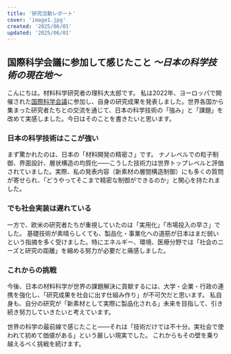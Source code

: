```yaml
---
title: '研究活動レポート'
cover: 'image1.jpg'
created: '2025/06/01'
updated: '2025/06/01'
---
```


## 国際科学会議に参加して感じたこと *〜日本の科学技術の現在地〜*
こんにちは。材料科学研究者の理科大太郎です。
私は2022年、ヨーロッパで開催された[国際科学会議](https://ja.council.science/)に参加し、自身の研究成果を発表しました。世界各国から集まった研究者たちとの交流を通じて、日本の科学技術の「強み」と「課題」を改めて実感しました。今日はそのことを書きたいと思います。

### 日本の科学技術はここが強い
まず驚かれたのは、日本の「材料開発の精密さ」です。
ナノレベルでの粒子制御、界面設計、層状構造の均質化——こうした技術力は世界トップレベルと評価されていました。実際、私の発表内容（新素材の層間構造制御）にも多くの質問が寄せられ、「どうやってそこまで精密な制御ができるのか」と関心を持たれました。

### でも社会実装は遅れている
一方で、欧米の研究者たちが重視していたのは「実用化」「市場投入の早さ」でした。
基礎技術が素晴らしくても、製品化・事業化への道筋が日本はまだ弱いという指摘を多く受けました。特にエネルギー、環境、医療分野では「社会のニーズと研究の距離」を縮める努力が必要だと痛感しました。

### これからの挑戦
今後、日本の材料科学が世界の課題解決に貢献するには、大学・企業・行政の連携を強化し、「研究成果を社会に出す仕組み作り」が不可欠だと思います。
私自身も、自分の研究が「新素材として実際に製品化される」未来を目指して、引き続き努力していきたいと考えています。

世界の科学の最前線で感じたこと——それは「技術だけでは不十分。実社会で使われて初めて価値がある」という厳しい現実でした。
これからもその壁を乗り越えるべく挑戦を続けます。